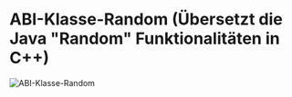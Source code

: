 # ABI-Klasse-Random (Übersetzt die Java "Random" Funktionalitäten in C++)

![ABI-Klasse-Random](https://github.com/Praktische-Informatik/ABI-Klasse-Random/assets/78038701/0a7bb881-2c0b-4dfa-bf1e-2fa696a9f6ea)
